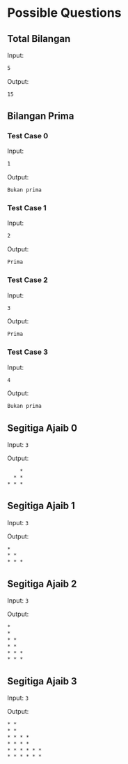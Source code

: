 # Possible Questions

## Total Bilangan

Input:

```txt
5
```

Output:

```txt
15
```

## Bilangan Prima

### Test Case 0

Input:

```txt
1
```

Output:

```txt
Bukan prima
```

### Test Case 1

Input:

```txt
2
```

Output:

```txt
Prima
```

### Test Case 2

Input:

```txt
3
```

Output:

```txt
Prima
```

### Test Case 3

Input:

```txt
4
```

Output:

```txt
Bukan prima
```

## Segitiga Ajaib 0

Input: `3`

Output:

```txt
    *
  * *
* * *
```

## Segitiga Ajaib 1

Input: `3`

Output:

```txt
*
* *
* * *
```

## Segitiga Ajaib 2

Input: `3`

Output:

```txt
*
*
* *
* *
* * *
* * *
```

## Segitiga Ajaib 3

Input: `3`

Output:

```txt
* *
* *
* * * *
* * * *
* * * * * *
* * * * * *
```

